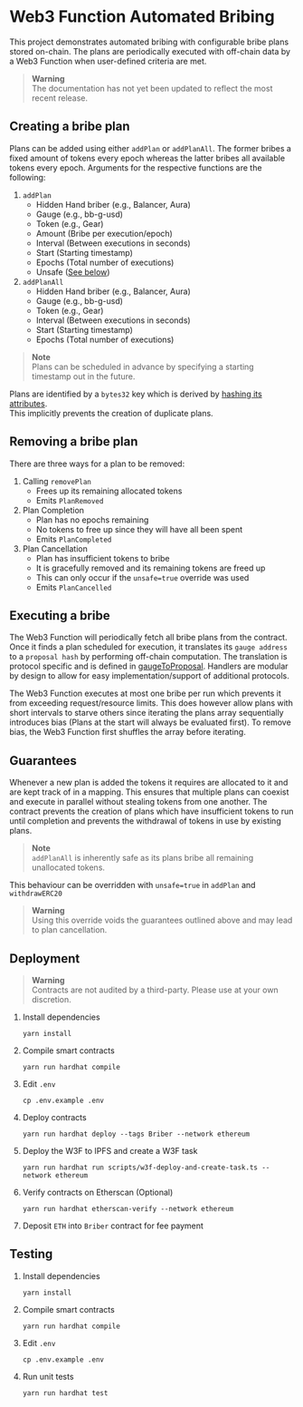 # Web3 Function Automated Bribing

This project demonstrates automated bribing with configurable bribe plans stored on-chain.
The plans are periodically executed with off-chain data by a Web3 Function when user-defined criteria are met.

> **Warning**  
> The documentation has not yet been updated to reflect the most recent release.

## Creating a bribe plan

Plans can be added using either `addPlan` or `addPlanAll`.
The former bribes a fixed amount of tokens every epoch whereas the latter bribes all available tokens every epoch.
Arguments for the respective functions are the following:

1. `addPlan`
   - Hidden Hand briber (e.g., Balancer, Aura)
   - Gauge (e.g., bb-g-usd)
   - Token (e.g., Gear)
   - Amount (Bribe per execution/epoch)
   - Interval (Between executions in seconds)
   - Start (Starting timestamp)
   - Epochs (Total number of executions)
   - Unsafe ([See below](#guarantees))
2. `addPlanAll`
   - Hidden Hand briber (e.g., Balancer, Aura)
   - Gauge (e.g., bb-g-usd)
   - Token (e.g., Gear)
   - Interval (Between executions in seconds)
   - Start (Starting timestamp)
   - Epochs (Total number of executions)

> **Note**  
> Plans can be scheduled in advance by specifying a starting timestamp out in the future.

Plans are identified by a `bytes32` key which is derived by [hashing its attributes](https://github.com/gelatodigital/w3f-automated-bribing/blob/main/contracts/Briber/Briber.sol#L247-L251).  
This implicitly prevents the creation of duplicate plans.

## Removing a bribe plan

There are three ways for a plan to be removed:

1. Calling `removePlan`
   - Frees up its remaining allocated tokens
   - Emits `PlanRemoved`
2. Plan Completion
   - Plan has no epochs remaining
   - No tokens to free up since they will have all been spent
   - Emits `PlanCompleted`
3. Plan Cancellation
   - Plan has insufficient tokens to bribe
   - It is gracefully removed and its remaining tokens are freed up
   - This can only occur if the `unsafe=true` override was used
   - Emits `PlanCancelled`

## Executing a bribe

The Web3 Function will periodically fetch all bribe plans from the contract.
Once it finds a plan scheduled for execution, it translates its `gauge address` to a `proposal hash` by performing off-chain computation.
The translation is protocol specific and is defined in [gaugeToProposal](https://github.com/gelatodigital/w3f-automated-bribing/blob/main/web3-functions/bribe/gaugeToProposal.ts).
Handlers are modular by design to allow for easy implementation/support of additional protocols.

The Web3 Function executes at most one bribe per run which prevents it from exceeding request/resource limits.
This does however allow plans with short intervals to starve others since iterating the plans array sequentially introduces bias (Plans at the start will always be evaluated first).
To remove bias, the Web3 Function first shuffles the array before iterating.

## Guarantees

Whenever a new plan is added the tokens it requires are allocated to it and are kept track of in a mapping.
This ensures that multiple plans can coexist and execute in parallel without stealing tokens from one another.
The contract prevents the creation of plans which have insufficient tokens to run until completion and prevents the withdrawal of tokens in use by existing plans.

> **Note**  
> `addPlanAll` is inherently safe as its plans bribe all remaining unallocated tokens.

This behaviour can be overridden with `unsafe=true` in `addPlan` and `withdrawERC20`

> **Warning**  
> Using this override voids the guarantees outlined above and may lead to plan cancellation.

## Deployment

> **Warning**  
> Contracts are not audited by a third-party. Please use at your own discretion.

1. Install dependencies
   ```
   yarn install
   ```
2. Compile smart contracts
   ```
   yarn run hardhat compile
   ```
3. Edit `.env`
   ```
   cp .env.example .env
   ```
4. Deploy contracts
   ```
   yarn run hardhat deploy --tags Briber --network ethereum
   ```
5. Deploy the W3F to IPFS and create a W3F task
   ```
   yarn run hardhat run scripts/w3f-deploy-and-create-task.ts --network ethereum
   ```
6. Verify contracts on Etherscan (Optional)
   ```
   yarn run hardhat etherscan-verify --network ethereum
   ```
7. Deposit `ETH` into `Briber` contract for fee payment

## Testing

1. Install dependencies
   ```
   yarn install
   ```
2. Compile smart contracts
   ```
   yarn run hardhat compile
   ```
3. Edit `.env`
   ```
   cp .env.example .env
   ```
4. Run unit tests
   ```
   yarn run hardhat test
   ```
